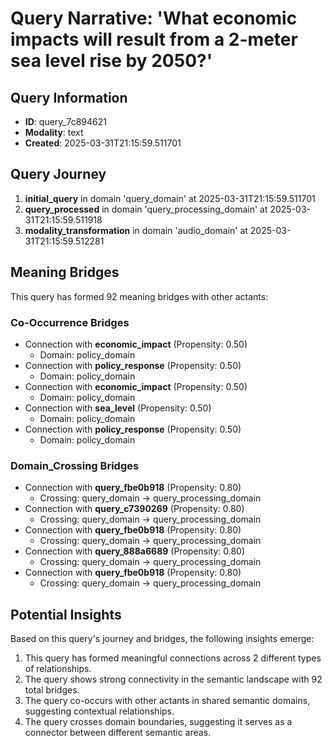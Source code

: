 # Query Narrative: 'What economic impacts will result from a 2-meter sea level rise by 2050?'

## Query Information

- **ID**: query_7c894621
- **Modality**: text
- **Created**: 2025-03-31T21:15:59.511701

## Query Journey

1. **initial_query** in domain 'query_domain' at 2025-03-31T21:15:59.511701
2. **query_processed** in domain 'query_processing_domain' at 2025-03-31T21:15:59.511918
3. **modality_transformation** in domain 'audio_domain' at 2025-03-31T21:15:59.512281

## Meaning Bridges

This query has formed 92 meaning bridges with other actants:

### Co-Occurrence Bridges

- Connection with **economic_impact** (Propensity: 0.50)
  - Domain: policy_domain
- Connection with **policy_response** (Propensity: 0.50)
  - Domain: policy_domain
- Connection with **economic_impact** (Propensity: 0.50)
  - Domain: policy_domain
- Connection with **sea_level** (Propensity: 0.50)
  - Domain: policy_domain
- Connection with **policy_response** (Propensity: 0.50)
  - Domain: policy_domain

### Domain_Crossing Bridges

- Connection with **query_fbe0b918** (Propensity: 0.80)
  - Crossing: query_domain → query_processing_domain
- Connection with **query_c7390269** (Propensity: 0.80)
  - Crossing: query_domain → query_processing_domain
- Connection with **query_fbe0b918** (Propensity: 0.80)
  - Crossing: query_domain → query_processing_domain
- Connection with **query_888a6689** (Propensity: 0.80)
  - Crossing: query_domain → query_processing_domain
- Connection with **query_fbe0b918** (Propensity: 0.80)
  - Crossing: query_domain → query_processing_domain

## Potential Insights

Based on this query's journey and bridges, the following insights emerge:

1. This query has formed meaningful connections across 2 different types of relationships.
2. The query shows strong connectivity in the semantic landscape with 92 total bridges.
3. The query co-occurs with other actants in shared semantic domains, suggesting contextual relationships.
5. The query crosses domain boundaries, suggesting it serves as a connector between different semantic areas.
